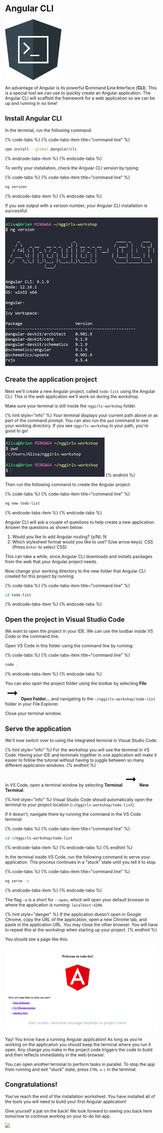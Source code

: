 # Angular CLI

![Angular CLI logo](../.gitbook/assets/cli.png)

An advantage of Angular is its powerful **C**ommand **L**ine **I**nterface \(**CLI**\). This is a special tool we can use to quickly create an Angular application. The Angular CLI will scaffold the framework for a web application so we can be up and running in no time!

## Install Angular CLI

In the terminal, run the following command:

{% code-tabs %}
{% code-tabs-item title="command line" %}
```bash
npm install --global @angular/cli
```
{% endcode-tabs-item %}
{% endcode-tabs %}

To verify your installation, check the Angular CLI version by typing:

{% code-tabs %}
{% code-tabs-item title="command line" %}
```bash
ng version
```
{% endcode-tabs-item %}
{% endcode-tabs %}

If you see output with a version number, your Angular CLI installation is successful.

![Angular CLI successful installation](../.gitbook/assets/angular-cli.png)

## Create the application project

Next we'll create a new Angular project, called `todo-list` using the Angular CLI. This is the web application we'll work on during the workshop.

Make sure your terminal is still inside the `nggirls-workshop` folder.

{% hint style="info" %}
Your terminal displays your current path above or as part of the command prompt. You can also run the `pwd` command to see your working directory. If you see `nggirls-workshop` in your path, you're good to go!

![](../.gitbook/assets/nggirls-workshop-folder.png)
{% endhint %}

Then run the following command to create the Angular project:

{% code-tabs %}
{% code-tabs-item title="command line" %}
```bash
ng new todo-list
```
{% endcode-tabs-item %}
{% endcode-tabs %}

Angular CLI will ask a couple of questions to help create a new application. Answer the questions as shown below:

1. Would you like to add Angular routing? \(y/N\): N 
2. Which stylesheet format would you like to use? \(Use arrow keys\): CSS \(Press `Enter` to select CSS\)

This can take a while, since Angular CLI downloads and installs packages from the web that your Angular project needs.

Now change your working directory to the new folder that Angular CLI created for this project by running:

{% code-tabs %}
{% code-tabs-item title="command line" %}
```bash
cd todo-list
```
{% endcode-tabs-item %}
{% endcode-tabs %}

## Open the project in Visual Studio Code

We want to open the project in your IDE. We can use the toolbar inside VS Code or the command line.

Open VS Code in this folder using the command line by running:

{% code-tabs %}
{% code-tabs-item title="command line" %}
```bash
code .
```
{% endcode-tabs-item %}
{% endcode-tabs %}

You can also open the project folder using the toolbar by selecting **File** ![](../.gitbook/assets/arrow-right.svg) **Open Folder...** and navigating to the `~/nggirls-workshop/todo-list` folder in your File Explorer.

Close your terminal window.

## Serve the application

We'll now switch over to using the integrated terminal in Visual Studio Code.

{% hint style="info" %}
For the workshop you will use the terminal in VS Code. Having your IDE and terminals together in one application will make it easier to follow the tutorial without having to juggle between so many different application windows.
{% endhint %}

In VS Code, open a terminal window by selecting **Terminal** ![](../.gitbook/assets/arrow-right.svg) **New Terminal**.

{% hint style="info" %}
Visual Studio Code should automatically open the terminal to your project location \(`~/nggirls-workshop/todo-list`\). 

If it doesn't, navigate there by running the command in the VS Code terminal:

{% code-tabs %}
{% code-tabs-item title="command line" %}
```bash
cd ~/nggirls-workshop/todo-list
```
{% endcode-tabs-item %}
{% endcode-tabs %}
{% endhint %}

In the terminal inside VS Code, run the following command to serve your application. This process continues in a "stuck" state until you tell it to stop.

{% code-tabs %}
{% code-tabs-item title="command line" %}
```bash
ng serve -o
```
{% endcode-tabs-item %}
{% endcode-tabs %}

The flag `-o` is a short for `--open`, which will open your default browser to where the application is running: `localhost:4200​`.

{% hint style="danger" %}
If the application doesn't open in Google Chrome, copy the URL of the application, open a new Chrome tab, and paste in the application URL. You may close the other browser. You will have to repeat this at the workshop when starting up your project.
{% endhint %}

You should see a page like this:

![Angular Start Screen](../.gitbook/assets/angular_start_screen.png)

Yay! You know have a running Angular application! As long as you're working on the application you should keep the terminal where you run it open. Any change you make in the project code triggers the code to build and then reflects immediately in the web browser.

You can open another terminal to perform tasks in parallel. To stop the app from running and exit "stuck" state, press `CTRL` + `c` in the terminal.

## **Congratulations!**

You've reach the end of the installation worksheet. You have installed all of the tools you will need to build your first Angular application!

Give yourself a pat on the back! We look forward to seeing you back here tomorrow to continue working on your to-do list app.

![](https://media.giphy.com/media/FPbwPhVh4YJlNYerJP/giphy.gif)

